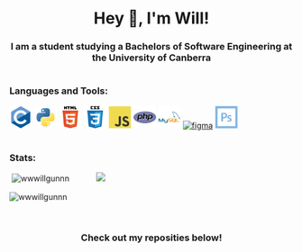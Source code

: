 <h1 align="center">Hey 👋, I'm Will!</h1>
<h3 align="center">I am a student studying a Bachelors of Software Engineering at the University of Canberra</h3>

#

<h3 align="left">Languages and Tools:</h3>
<p align="left"> 
  <a href="https://www.cprogramming.com/" target="_blank" rel="noreferrer"><img src="https://raw.githubusercontent.com/devicons/devicon/master/icons/c/c-original.svg" alt="c" width="40" height="40"/></a> 
  <a href="https://www.python.org" target="_blank" rel="noreferrer"><img src="https://raw.githubusercontent.com/devicons/devicon/master/icons/python/python-original.svg" alt="python" width="40" height="40"/></a> 
  <a href="https://www.w3.org/html/" target="_blank" rel="noreferrer"><img src="https://raw.githubusercontent.com/devicons/devicon/master/icons/html5/html5-original-wordmark.svg" alt="html5" width="40" height="40"/></a> 
  <a href="https://www.w3schools.com/css/" target="_blank" rel="noreferrer"><img src="https://raw.githubusercontent.com/devicons/devicon/master/icons/css3/css3-original-wordmark.svg" alt="css3" width="40" height="40"/></a>
  <a href="https://developer.mozilla.org/en-US/docs/Web/JavaScript" target="_blank" rel="noreferrer"><img src="https://raw.githubusercontent.com/devicons/devicon/master/icons/javascript/javascript-original.svg"    alt="javascript" width="40" height="40"/></a> 
  <a href="https://www.php.net" target="_blank" rel="noreferrer"><img src="https://raw.githubusercontent.com/devicons/devicon/master/icons/php/php-original.svg" alt="php" width="40" height="40"/></a>
  <a href="https://www.mysql.com/" target="_blank" rel="noreferrer"><img src="https://raw.githubusercontent.com/devicons/devicon/master/icons/mysql/mysql-original-wordmark.svg" alt="mysql" width="40" height="40"/></a> 
  <a href="https://www.figma.com/" target="_blank" rel="noreferrer"><img src="https://www.vectorlogo.zone/logos/figma/figma-icon.svg" alt="figma" width="40" height="40"/></a>
  <a href="https://www.photoshop.com/en" target="_blank" rel="noreferrer"><img src="https://raw.githubusercontent.com/devicons/devicon/master/icons/photoshop/photoshop-line.svg" alt="photoshop" width="40" height="40"/></a  
</p>

#

<h3>Stats:</h3>
<img align="right" width="350" src="https://media2.giphy.com/media/v1.Y2lkPTc5MGI3NjExYmFhMzgxNTljZmM0NGUzMGQwYTRiMzVmNjQ3YzI0Yzg3ODk5YTliNCZlcD12MV9pbnRlcm5hbF9naWZzX2dpZklkJmN0PWc/Dh5q0sShxgp13DwrvG/giphy.gif">
<p>&nbsp;<img align="center" src="https://github-readme-stats.vercel.app/api?username=wwwillgunnn&show_icons=true&locale=en&theme=dark" alt="wwwillgunnn" /></p>
<p><img align="center" src="https://github-readme-streak-stats.herokuapp.com/?user=wwwillgunnn&theme=dark" alt="wwwillgunnn" /></p>

<br>
<h3 align="center">Check out my reposities below!</h3>

<!-- https://pbs.twimg.com/media/CUmf7xQW4AA48Q7.jpg
 [![MasterHead](https://assets.entrepreneur.com/content/3x2/2000/20150312184504-cool-awesome.jpeg))](https://wwwillgunnn.io)
-->
